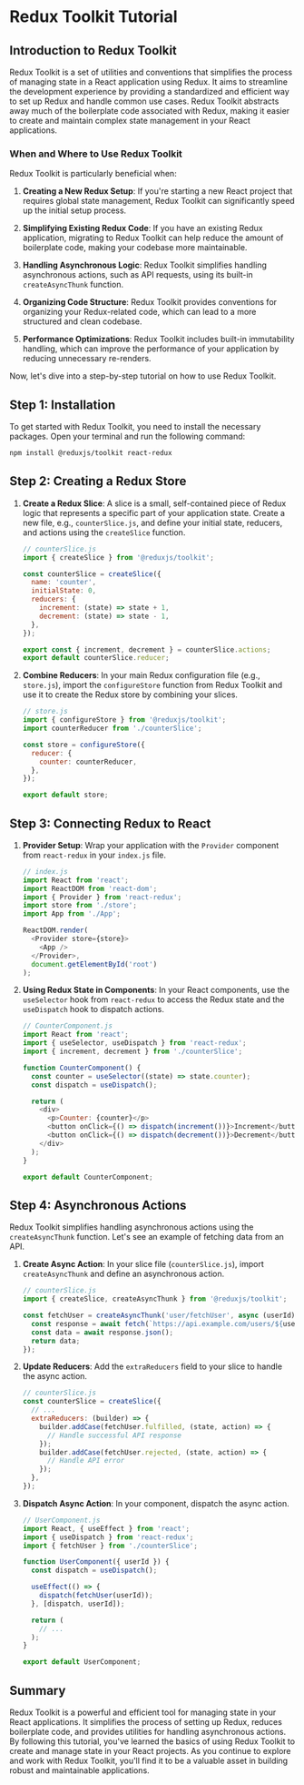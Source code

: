 # Redux Toolkit Tutorial

## Introduction to Redux Toolkit

Redux Toolkit is a set of utilities and conventions that simplifies the process of managing state in a React application using Redux. It aims to streamline the development experience by providing a standardized and efficient way to set up Redux and handle common use cases. Redux Toolkit abstracts away much of the boilerplate code associated with Redux, making it easier to create and maintain complex state management in your React applications.

### When and Where to Use Redux Toolkit

Redux Toolkit is particularly beneficial when:

1. **Creating a New Redux Setup**: If you're starting a new React project that requires global state management, Redux Toolkit can significantly speed up the initial setup process.

2. **Simplifying Existing Redux Code**: If you have an existing Redux application, migrating to Redux Toolkit can help reduce the amount of boilerplate code, making your codebase more maintainable.

3. **Handling Asynchronous Logic**: Redux Toolkit simplifies handling asynchronous actions, such as API requests, using its built-in `createAsyncThunk` function.

4. **Organizing Code Structure**: Redux Toolkit provides conventions for organizing your Redux-related code, which can lead to a more structured and clean codebase.

5. **Performance Optimizations**: Redux Toolkit includes built-in immutability handling, which can improve the performance of your application by reducing unnecessary re-renders.

Now, let's dive into a step-by-step tutorial on how to use Redux Toolkit.

## Step 1: Installation

To get started with Redux Toolkit, you need to install the necessary packages. Open your terminal and run the following command:

```bash
npm install @reduxjs/toolkit react-redux
```

## Step 2: Creating a Redux Store

1. **Create a Redux Slice**: A slice is a small, self-contained piece of Redux logic that represents a specific part of your application state. Create a new file, e.g., `counterSlice.js`, and define your initial state, reducers, and actions using the `createSlice` function.

   ```javascript
   // counterSlice.js
   import { createSlice } from '@reduxjs/toolkit';

   const counterSlice = createSlice({
     name: 'counter',
     initialState: 0,
     reducers: {
       increment: (state) => state + 1,
       decrement: (state) => state - 1,
     },
   });

   export const { increment, decrement } = counterSlice.actions;
   export default counterSlice.reducer;
   ```

2. **Combine Reducers**: In your main Redux configuration file (e.g., `store.js`), import the `configureStore` function from Redux Toolkit and use it to create the Redux store by combining your slices.

   ```javascript
   // store.js
   import { configureStore } from '@reduxjs/toolkit';
   import counterReducer from './counterSlice';

   const store = configureStore({
     reducer: {
       counter: counterReducer,
     },
   });

   export default store;
   ```

## Step 3: Connecting Redux to React

1. **Provider Setup**: Wrap your application with the `Provider` component from `react-redux` in your `index.js` file.

   ```javascript
   // index.js
   import React from 'react';
   import ReactDOM from 'react-dom';
   import { Provider } from 'react-redux';
   import store from './store';
   import App from './App';

   ReactDOM.render(
     <Provider store={store}>
       <App />
     </Provider>,
     document.getElementById('root')
   );
   ```

2. **Using Redux State in Components**: In your React components, use the `useSelector` hook from `react-redux` to access the Redux state and the `useDispatch` hook to dispatch actions.

   ```javascript
   // CounterComponent.js
   import React from 'react';
   import { useSelector, useDispatch } from 'react-redux';
   import { increment, decrement } from './counterSlice';

   function CounterComponent() {
     const counter = useSelector((state) => state.counter);
     const dispatch = useDispatch();

     return (
       <div>
         <p>Counter: {counter}</p>
         <button onClick={() => dispatch(increment())}>Increment</button>
         <button onClick={() => dispatch(decrement())}>Decrement</button>
       </div>
     );
   }

   export default CounterComponent;
   ```

## Step 4: Asynchronous Actions

Redux Toolkit simplifies handling asynchronous actions using the `createAsyncThunk` function. Let's see an example of fetching data from an API.

1. **Create Async Action**: In your slice file (`counterSlice.js`), import `createAsyncThunk` and define an asynchronous action.

   ```javascript
   // counterSlice.js
   import { createSlice, createAsyncThunk } from '@reduxjs/toolkit';

   const fetchUser = createAsyncThunk('user/fetchUser', async (userId) => {
     const response = await fetch(`https://api.example.com/users/${userId}`);
     const data = await response.json();
     return data;
   });
   ```

2. **Update Reducers**: Add the `extraReducers` field to your slice to handle the async action.

   ```javascript
   // counterSlice.js
   const counterSlice = createSlice({
     // ...
     extraReducers: (builder) => {
       builder.addCase(fetchUser.fulfilled, (state, action) => {
         // Handle successful API response
       });
       builder.addCase(fetchUser.rejected, (state, action) => {
         // Handle API error
       });
     },
   });
   ```

3. **Dispatch Async Action**: In your component, dispatch the async action.

   ```javascript
   // UserComponent.js
   import React, { useEffect } from 'react';
   import { useDispatch } from 'react-redux';
   import { fetchUser } from './counterSlice';

   function UserComponent({ userId }) {
     const dispatch = useDispatch();

     useEffect(() => {
       dispatch(fetchUser(userId));
     }, [dispatch, userId]);

     return (
       // ...
     );
   }

   export default UserComponent;
   ```

## Summary

Redux Toolkit is a powerful and efficient tool for managing state in your React applications. It simplifies the process of setting up Redux, reduces boilerplate code, and provides utilities for handling asynchronous actions. By following this tutorial, you've learned the basics of using Redux Toolkit to create and manage state in your React projects. As you continue to explore and work with Redux Toolkit, you'll find it to be a valuable asset in building robust and maintainable applications.
